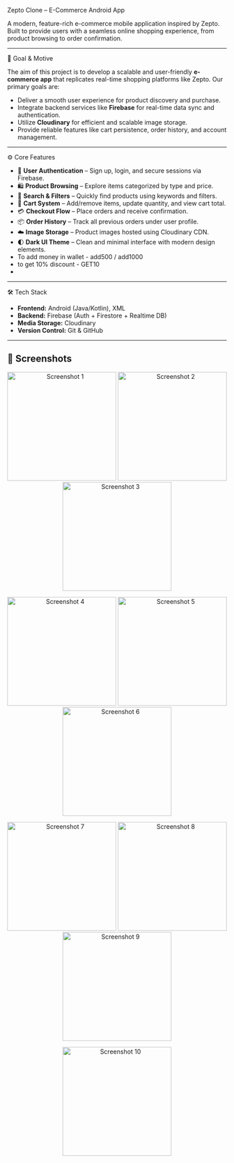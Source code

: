Zepto Clone – E-Commerce Android App

A modern, feature-rich e-commerce mobile application inspired by Zepto. Built to provide users with a seamless online shopping experience, from product browsing to order confirmation.

-----------------------------------
 🎯 Goal & Motive

The aim of this project is to develop a scalable and user-friendly **e-commerce app** that replicates real-time shopping platforms like Zepto. Our primary goals are:

- Deliver a smooth user experience for product discovery and purchase.
- Integrate backend services like **Firebase** for real-time data sync and authentication.
- Utilize **Cloudinary** for efficient and scalable image storage.
- Provide reliable features like cart persistence, order history, and account management.

-----------------------------------
⚙️ Core Features

- 🔐 **User Authentication** – Sign up, login, and secure sessions via Firebase.
- 🛍️ **Product Browsing** – Explore items categorized by type and price.
- 🔎 **Search & Filters** – Quickly find products using keywords and filters.
- 🛒 **Cart System** – Add/remove items, update quantity, and view cart total.
- 💳 **Checkout Flow** – Place orders and receive confirmation.
- 📦 **Order History** – Track all previous orders under user profile.
- ☁️ **Image Storage** – Product images hosted using Cloudinary CDN.
- 🌓 **Dark UI Theme** – Clean and minimal interface with modern design elements.
- To add money in wallet - add500 / add1000
- to get 10% discount - GET10
- 
--------------------------------------
 🛠️ Tech Stack

- **Frontend:** Android (Java/Kotlin), XML
- **Backend:** Firebase (Auth + Firestore + Realtime DB)
- **Media Storage:** Cloudinary
- **Version Control:** Git & GitHub

------------------------------------
## 📸 Screenshots

<p align="center">
  <img src="https://github.com/user-attachments/assets/a22366fd-4ddf-4a6f-8ea6-376f5e720243" alt="Screenshot 1" width="250"/>
  <img src="https://github.com/user-attachments/assets/854bbfc7-535f-4b85-8f27-95bacd58fafd" alt="Screenshot 2" width="250"/>
  <img src="https://github.com/user-attachments/assets/248138f9-e270-4a1a-9535-965caf1965e3" alt="Screenshot 3" width="250"/>
</p>
<p align="center">
  <img src="https://github.com/user-attachments/assets/f6c41f79-6466-4f5e-95f2-4a06782b7c86" alt="Screenshot 4" width="250"/>
  <img src="https://github.com/user-attachments/assets/0b7629f5-1fc5-4ab5-9456-9c00f91b8c74" alt="Screenshot 5" width="250"/>
  <img src="https://github.com/user-attachments/assets/1c029353-a474-4dad-bc60-86908e569450" alt="Screenshot 6" width="250"/>
</p>
<p align="center">
  <img src="https://github.com/user-attachments/assets/abb3a800-3548-4b77-a4f6-2a595a3f7120" alt="Screenshot 7" width="250"/>
  <img src="https://github.com/user-attachments/assets/340a236e-2a30-4c0f-b850-2cb151404e48" alt="Screenshot 8" width="250"/>
  <img src="https://github.com/user-attachments/assets/0f28fb9e-2233-4254-92e3-fe9e3ad021be" alt="Screenshot 9" width="250"/>
</p>
<p align="center">
  <img src="https://github.com/user-attachments/assets/1965affb-ba2d-4ab2-93cd-07436c5ff9a6" alt="Screenshot 10" width="250"/>
</p>
